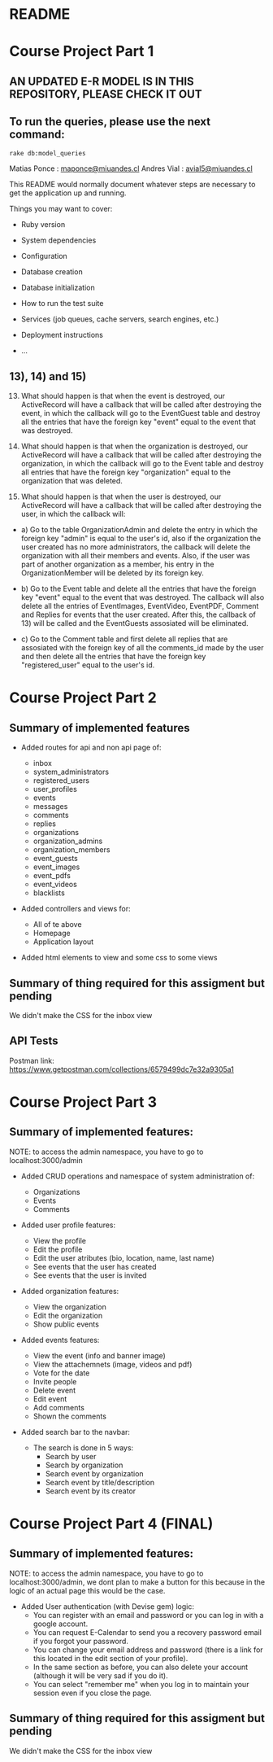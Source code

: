 # README

# Course Project Part 1

## AN UPDATED E-R MODEL IS IN THIS REPOSITORY, PLEASE CHECK IT OUT

## To run the queries, please use the next command: 
```bash
rake db:model_queries
```

Matias Ponce : maponce@miuandes.cl
Andres Vial : avial5@miuandes.cl

This README would normally document whatever steps are necessary to get the
application up and running.

Things you may want to cover:

* Ruby version

* System dependencies

* Configuration

* Database creation

* Database initialization

* How to run the test suite

* Services (job queues, cache servers, search engines, etc.)

* Deployment instructions

* ...

## 13), 14) and 15)

13) What should happen is that when the event is destroyed, our ActiveRecord 
will have a callback that will be called after destroying the event, in which 
the callback will go to the EventGuest table and destroy all the entries that have 
the foreign key "event" equal to the event that was destroyed.

14) What should happen is that when the organization is destroyed, our ActiveRecord 
will have a callback that will be called after destroying the organization, in 
which the callback will go to the Event table and destroy all entries that have 
the foreign key "organization" equal to the organization that was deleted.

15) What should happen is that when the user is destroyed, our ActiveRecord 
will have a callback that will be called after destroying the user, in 
which the callback will:

* a) Go to the table OrganizationAdmin and delete the entry in which the foreign 
key "admin" is equal to the user's id, also if the organization the user created has no more
administrators, the callback will delete the organization with all their members and events. 
Also, if the user was part of another organization as a member, his entry in the OrganizationMember
will be deleted by its foreign key.

* b) Go to the Event table and delete all the entries that have 
the foreign key "event" equal to the event that was destroyed. The callback will also delete all the 
entries of EventImages, EventVideo, EventPDF, Comment and Replies for events that the user created. 
After this, the callback of 13) will be called and the EventGuests assosiated will be eliminated.

* c) Go to the Comment table and first delete all replies that are assosiated with the foreign key of all the 
comments_id made by the user and then delete all the entries that have the foreign key "registered_user" equal 
to the user's id. 

# Course Project Part 2

## Summary of implemented features

* Added routes for api and non api page of:
    * inbox
    * system_administrators
    * registered_users
    * user_profiles
    * events
    * messages
    * comments
    * replies
    * organizations
    * organization_admins
    * organization_members
    * event_guests
    * event_images
    * event_pdfs
    * event_videos
    * blacklists

* Added controllers and views for:
    * All of te above
    * Homepage
    * Application layout

* Added html elements to view and some css to some views

## Summary of thing required for this assigment but pending

We didn't make the CSS for the inbox view

## API Tests

Postman link: https://www.getpostman.com/collections/6579499dc7e32a9305a1

# Course Project Part 3

## Summary of implemented features:

NOTE: to access the admin namespace, you have to go to localhost:3000/admin

* Added CRUD operations and namespace of system administration of:
    * Organizations
    * Events
    * Comments

* Added user profile features:
    * View the profile
    * Edit the profile
    * Edit the user atributes (bio, location, name, last name)
    * See events that the user has created
    * See events that the user is invited

* Added organization features:
   * View the organization
   * Edit the organization
   * Show public events
   
* Added events features:
   * View the event (info and banner image)
   * View the attachemnets (image, videos and pdf)
   * Vote for the date
   * Invite people
   * Delete event
   * Edit event
   * Add comments
   * Shown the comments
   
* Added search bar to the navbar:
   * The search is done in 5 ways:
      * Search by user
      * Search by organization
      * Search event by organization
      * Search event by title/description
      * Search event by its creator
      
# Course Project Part 4 (FINAL)

## Summary of implemented features:

NOTE: to access the admin namespace, you have to go to localhost:3000/admin, we dont plan to make a button for this because in the logic of an actual page this would be the case.

* Added User authentication (with Devise gem) logic:
   * You can register with an email and password or you can log in with a google account.
   * You can request E-Calendar to send you a recovery password email if you forgot your password.
   * You can change your email address and password (there is a link for this located in the edit section of your profile).
   * In the same section as before, you can also delete your account (although it will be very sad if you do it).
   * You can select "remember me" when you log in to maintain your session even if you close the page.

## Summary of thing required for this assigment but pending

We didn't make the CSS for the inbox view
